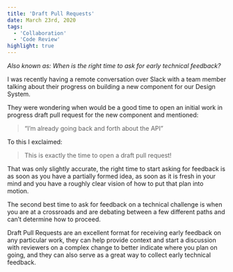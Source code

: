 ```yaml
---
title: 'Draft Pull Requests'
date: March 23rd, 2020
tags:
  - 'Collaboration'
  - 'Code Review'
highlight: true
---
```


_Also known as: When is the right time to ask for early technical feedback?_

I was recently having a remote conversation over Slack with a team member
talking about their progress on building a new component for our Design System.

They were wondering when would be a good time to open an initial work in
progress draft pull request for the new component and mentioned:

> “I’m already going back and forth about the API”

To this I exclaimed:

> This is exactly the time to open a draft pull request!

That was only slightly accurate, the right time to start asking for feedback is
as soon as you have a partially formed idea, as soon as it is fresh in your mind
and you have a roughly clear vision of how to put that plan into motion.

The second best time to ask for feedback on a technical challenge is when you
are at a crossroads and are debating between a few different paths and can’t
determine how to proceed.

Draft Pull Requests are an excellent format for receiving early feedback on any
particular work, they can help provide context and start a discussion with
reviewers on a complex change to better indicate where you plan on going, and
they can also serve as a great way to collect early technical feedback.
